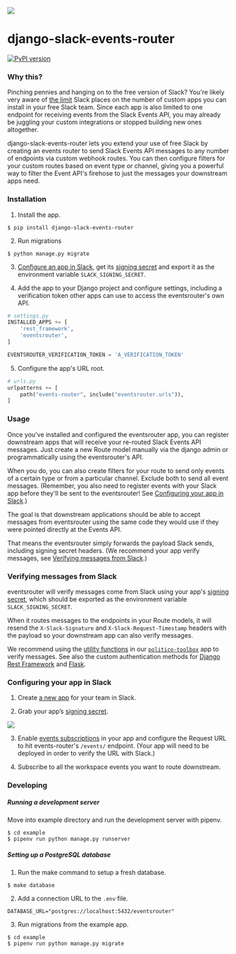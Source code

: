 ![](https://www.politico.com/interactives/cdn/images/badge.svg)

# django-slack-events-router

[![PyPI version](https://badge.fury.io/py/django-slack-events-router.svg)](https://badge.fury.io/py/django-slack-events-router)

### Why this?

Pinching pennies and hanging on to the free version of Slack? You're likely very aware of [the limit](https://get.slack.help/hc/en-us/articles/115002422943-Message-file-storage-and-app-limits-on-the-Free-plan) Slack places on the number of custom apps you can install in your free Slack team. Since each app is also limited to one endpoint for receiving events from the Slack Events API, you may already be juggling your custom integrations or stopped building new ones altogether.

django-slack-events-router lets you extend your use of free Slack by creating an events router to send Slack Events API messages to any number of endpoints via custom webhook routes. You can then configure filters for your custom routes based on event type or channel, giving you a powerful way to filter the Event API's firehose to just the messages your downstream apps need.

### Installation

1. Install the app.

  ```
  $ pip install django-slack-events-router
  ```

2. Run migrations
  ```
  $ python manage.py migrate
  ```

3. [Configure an app in Slack](#configuring-your-app-in-slack), get its [signing secret](https://api.slack.com/docs/verifying-requests-from-slack#app_management_updates) and export it as the environment variable `SLACK_SIGNING_SECRET`.

4. Add the app to your Django project and configure settings, including a verification token other apps can use to access the eventsrouter's own API.

  ```python
  # settings.py
  INSTALLED_APPS += [
      'rest_framework',
      'eventsrouter',
  ]

  EVENTSROUTER_VERIFICATION_TOKEN = 'A_VERIFICATION_TOKEN'
  ```

5. Configure the app's URL root.

  ```python
  # urls.py
  urlpatterns += [
      path("events-router", include("eventsrouter.urls")),
  ]
  ```

### Usage

Once you've installed and configured the eventsrouter app, you can register downstream apps that will receive your re-routed Slack Events API messages. Just create a new Route model manually via the django admin or programmatically using the eventsrouter's API.

When you do, you can also create filters for your route to send only events of a certain type or from a particular channel. Exclude both to send all event messages. (Remember, you also need to register events with your Slack app before they'll be sent to the eventsrouter! See [Configuring your app in Slack](#configuring-your-app-in-slack).)

The goal is that downstream applications should be able to accept messages from eventsrouter using the same code they would use if they were pointed directly at the Events API.

That means the eventsrouter simply forwards the payload Slack sends, including  signing secret headers. (We recommend your app verify messages, see [Verifying messages from Slack](#verifying-messages-from-slack).)

### Verifying messages from Slack

eventsrouter will verify messages come from Slack using your app's [signing secret](https://api.slack.com/docs/verifying-requests-from-slack), which should be exported as the environment variable `SLACK_SIGNING_SECRET`.

When it routes messages to the endpoints in your Route models, it will resend the `X-Slack-Signature` and `X-Slack-Request-Timestamp` headers with the payload so your downstream app can also verify messages.

We recommend using the [utility functions](https://the-politico.github.io/politico-toolbox/toolbox/slack/verify.html) in our [`politico-toolbox`](https://github.com/The-Politico/politico-toolbox) app to verify messages. See also the custom authentication methods for [Django Rest Framework](https://the-politico.github.io/politico-toolbox/toolbox/django/rest/authentication/slack.html) and [Flask](https://the-politico.github.io/politico-toolbox/toolbox/flask/authentication/slack.html).

### Configuring your app in Slack

1. Create [a new app](https://api.slack.com/slack-apps) for your team in Slack.

2. Grab your app’s [signing secret](https://api.slack.com/docs/verifying-requests-from-slack).

![](https://a.slack-edge.com/779d2/img/api/signing_secrets_admin_page.png)

3. Enable [events subscriptions](https://api.slack.com/events-api) in your app and configure the Request URL to hit events-router's `/events/` endpoint. (Your app will need to be deployed in order to verify the URL with Slack.)

4. Subscribe to all the workspace events you want to route downstream.

### Developing

##### Running a development server

Move into example directory and run the development server with pipenv.

  ```
  $ cd example
  $ pipenv run python manage.py runserver
  ```

##### Setting up a PostgreSQL database

1. Run the make command to setup a fresh database.

  ```
  $ make database
  ```

2. Add a connection URL to the `.env` file.

  ```
  DATABASE_URL="postgres://localhost:5432/eventsrouter"
  ```

3. Run migrations from the example app.

  ```
  $ cd example
  $ pipenv run python manage.py migrate
  ```
